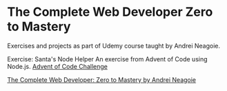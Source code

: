 # The Complete Web Developer Zero to Mastery
Exercises and projects as part of Udemy course taught by Andrei Neagoie.

Exercise: Santa's Node Helper
An exercise from Advent of Code using Node.js.
[Advent of Code Challenge](https://adventofcode.com/2015/day/1)

[The Complete Web Developer: Zero to Mastery by Andrei Neagoie](https://www.udemy.com/the-complete-web-developer-in-2018/)
